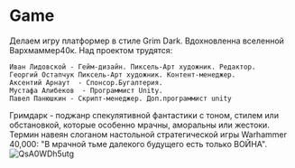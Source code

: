 # Game
Делаем игру платформер в стиле Grim Dark. Вдохновленна вселенной Вархмаммер40к.
Над проектом трудятся: 
```
Иван Лидовской - Гейм-дизайн. Пиксель-Арт художник. Редактор.
Георгий Остапчук Пиксель-Арт художник. Контент-менеджер.
Аксентий Арнаут  - Спонсор.Бугалтерия.
Мустафа Алибеков  - Программист Unity.
Павел Панюшкин - Скрипт-менеджер. Доп.программист unity
```
Гримдарк - поджанр спекулятивной фантастики с тоном, стилем или обстановкой, которые особенно мрачны, аморальны или жестоки. Термин навеян слоганом настольной стратегической игры Warhammer 40,000: "В мрачной тьме далекого будущего есть только ВОЙНА".
![QsA0WDh5utg](https://user-images.githubusercontent.com/90608498/152701975-bfb27b89-6e70-4aa5-ac51-a9d6ba30b23c.jpg)
